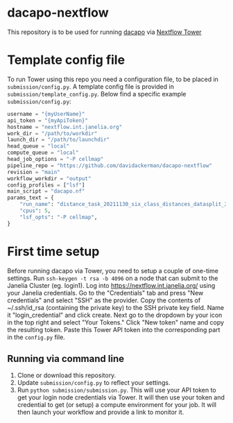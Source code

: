 # dacapo-nextflow
This repository is to be used for running [dacapo](https://github.com/funkelab/dacapo) via [Nextflow Tower](https://cloud.tower.nf/)

# Template config file
To run Tower using this repo you need a configuration file, to be placed in `submission/config.py`. A template config file is provided in `submission/template_config.py`. Below find a specific example `submission/config.py`:
```python
username = "{myUserName}"
api_token = "{myApiToken}"
hostname = "nextflow.int.janelia.org"
work_dir = "/path/to/workdir"
launch_dir = "/path/to/launchdir"
head_queue = "local"
compute_queue = "local"
head_job_options = "-P cellmap"
pipeline_repo = "https://github.com/davidackerman/dacapo-nextflow"
revision = "main"
workflow_workdir = "output"
config_profiles = ["lsf"]
main_script = "dacapo.nf"
params_text = {
    "run_name": "distance_task_20211130_six_class_distances_datasplit_20211130_dummy_architecture_20211130_gunpowder_trainer_20211130:2",
    "cpus": 5,
    "lsf_opts": "-P cellmap",
}
```
# First time setup
Before running dacapo via Tower, you need to setup a couple of one-time settings. Run `ssh-keygen -t rsa -b 4096` on a node that can submit to the Janelia Cluster (eg. login1). Log into https://nextflow.int.janelia.org/ using your Janelia credentials. Go to the "Credentials" tab and press "New credentials" and select "SSH" as the provider. Copy the contents of ~/.ssh/id_rsa (containing the private key) to the SSH private key field. Name it "login_credential" and click create. Next go to the dropdown by your icon in the top right and select "Your Tokens." Click "New token" name and copy the resulting token. Paste this Tower API token into the corresponding part in the `config.py` file.

## Running via command line
1. Clone or download this repository.
2. Update `submission/config.py` to reflect your settings.
3. Run `python submission/submission.py`. This will use your API token to get your login node credentials via Tower. It will then use your token and credential to get (or setup) a compute environment for your job. It will then launch your workflow and provide a link to monitor it.


